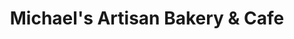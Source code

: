 ---
title: "Michael's Artisan Bakery & Cafe"
url: /surrey/michaels-artisan-bakery-and-cafe/
shop: bakery
---